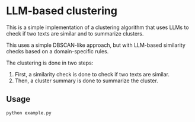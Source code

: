 # LLM-based clustering

This is a simple implementation of a clustering algorithm that uses LLMs to check if two texts are similar and to summarize clusters.

This uses a simple DBSCAN-like approach, but with LLM-based similarity checks based on a domain-specific rules.

The clustering is done in two steps:

1. First, a similarity check is done to check if two texts are similar.
2. Then, a cluster summary is done to summarize the cluster.

## Usage

```python
python example.py
```
